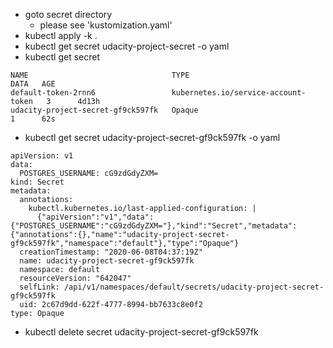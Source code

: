 - goto secret directory
    - please see 'kustomization.yaml'
- kubectl apply -k .
- kubectl get secret udacity-project-secret -o yaml
- kubectl get secret
```
NAME                                TYPE                                  DATA   AGE
default-token-2rnn6                 kubernetes.io/service-account-token   3      4d13h
udacity-project-secret-gf9ck597fk   Opaque                                1      62s
```
- kubectl get secret udacity-project-secret-gf9ck597fk -o yaml
```
apiVersion: v1
data:
  POSTGRES_USERNAME: cG9zdGdyZXM=
kind: Secret
metadata:
  annotations:
    kubectl.kubernetes.io/last-applied-configuration: |
      {"apiVersion":"v1","data":{"POSTGRES_USERNAME":"cG9zdGdyZXM="},"kind":"Secret","metadata":{"annotations":{},"name":"udacity-project-secret-gf9ck597fk","namespace":"default"},"type":"Opaque"}
  creationTimestamp: "2020-06-08T04:37:19Z"
  name: udacity-project-secret-gf9ck597fk
  namespace: default
  resourceVersion: "642047"
  selfLink: /api/v1/namespaces/default/secrets/udacity-project-secret-gf9ck597fk
  uid: 2c67d9dd-622f-4777-8994-bb7633c8e0f2
type: Opaque
```
- kubectl delete secret udacity-project-secret-gf9ck597fk